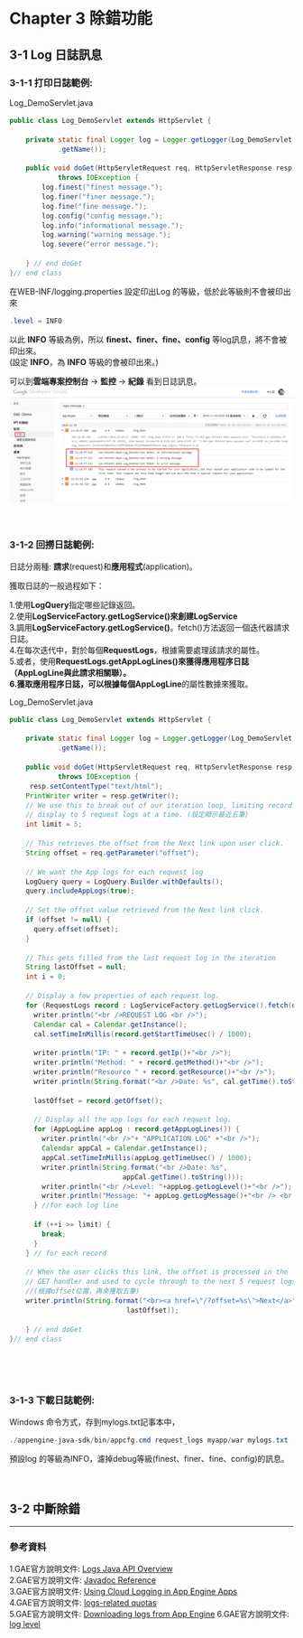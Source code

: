 # Chapter 3 除錯功能

## 3-1 Log 日誌訊息
### 3-1-1 打印日誌範例:
Log_DemoServlet.java
```java
public class Log_DemoServlet extends HttpServlet {

	private static final Logger log = Logger.getLogger(Log_DemoServlet.class
			.getName());

	public void doGet(HttpServletRequest req, HttpServletResponse resp)
			throws IOException {
		log.finest("finest message.");
		log.finer("finer message.");
		log.fine("fine message.");
		log.config("config message.");
		log.info("informational message.");
		log.warning("warning message.");
		log.severe("error message.");

	} // end doGet
}// end class
```
在WEB-INF/logging.properties 設定印出Log 的等級，低於此等級則不會被印出來
```java
.level = INFO
```
以此 **INFO** 等級為例，所以 **finest、finer、fine、config** 等log訊息，將不會被印出來。
<br>
(設定 **INFO**，為 **INFO** 等級的會被印出來。)

可以到**雲端專案控制台** -> **監控** -> **紀錄** 看到日誌訊息。
![](https://raw.githubusercontent.com/tw-hkt/GAE_For_Java/master/img/ch3-01.png)
<br>
<br>
<br>
### 3-1-2 回撈日誌範例:
日誌分兩種: **請求**(request)和**應用程式**(application)。

獲取日誌的一般過程如下：

1.使用**LogQuery**指定哪些記錄返回。
<br>
2.使用**LogServiceFactory.getLogService()**來創建**LogService**
<br>
3.調用**LogServiceFactory.getLogService()**。fetch()方法返回一個迭代器請求日誌。
<br>
4.在每次迭代中，對於每個**RequestLogs**，根據需要處理該請求的屬性。
<br>
5.或者，使用**RequestLogs.getAppLogLines()**來獲得應用程序日誌（**AppLogLine**與此請求相關聯）。
<br>
6.獲取應用程序日誌，可以根據每個**AppLogLine**的屬性數據來獲取。

Log_DemoServlet.java
```java
public class Log_DemoServlet extends HttpServlet {

	private static final Logger log = Logger.getLogger(Log_DemoServlet.class
			.getName());

	public void doGet(HttpServletRequest req, HttpServletResponse resp)
			throws IOException {
	 resp.setContentType("text/html");
    PrintWriter writer = resp.getWriter();
    // We use this to break out of our iteration loop, limiting record
    // display to 5 request logs at a time. (設定顯示最近五筆)
    int limit = 5;

    // This retrieves the offset from the Next link upon user click.
    String offset = req.getParameter("offset");

    // We want the App logs for each request log
    LogQuery query = LogQuery.Builder.withDefaults();
    query.includeAppLogs(true);

    // Set the offset value retrieved from the Next link click.
    if (offset != null) {
      query.offset(offset);
    }

    // This gets filled from the last request log in the iteration
    String lastOffset = null;
    int i = 0;

    // Display a few properties of each request log.
    for (RequestLogs record : LogServiceFactory.getLogService().fetch(query)) {
      writer.println("<br />REQUEST LOG <br />");
      Calendar cal = Calendar.getInstance();
      cal.setTimeInMillis(record.getStartTimeUsec() / 1000);

      writer.println("IP: " + record.getIp()+"<br />");
      writer.println("Method: " + record.getMethod()+"<br />");
      writer.println("Resource " + record.getResource()+"<br />");
      writer.println(String.format("<br />Date: %s", cal.getTime().toString()));

      lastOffset = record.getOffset();

      // Display all the app logs for each request log.
      for (AppLogLine appLog : record.getAppLogLines()) {
        writer.println("<br />"+ "APPLICATION LOG" +"<br />");
        Calendar appCal = Calendar.getInstance();
        appCal.setTimeInMillis(appLog.getTimeUsec() / 1000);
        writer.println(String.format("<br />Date: %s",
                            appCal.getTime().toString()));
        writer.println("<br />Level: "+appLog.getLogLevel()+"<br />");
        writer.println("Message: "+ appLog.getLogMessage()+"<br /> <br />");
      } //for each log line

      if (++i >= limit) {
        break;
      }
    } // for each record

    // When the user clicks this link, the offset is processed in the
    // GET handler and used to cycle through to the next 5 request logs.
    //(根據offset位置，再來獲取五筆)
    writer.println(String.format("<br><a href=\"/?offset=%s\">Next</a>",
                             lastOffset));

	} // end doGet
}// end class
```
<br>
<br>
<br>

### 3-1-3 下載日誌範例:
Windows 命令方式，存到mylogs.txt記事本中，
```java
./appengine-java-sdk/bin/appcfg.cmd request_logs myapp/war mylogs.txt
```
預設log 的等級為INFO，濾掉debug等級(finest、finer、fine、config)的訊息。
<br>
<br>
<br>
## 3-2 中斷除錯

* * *
### 參考資料
1.GAE官方說明文件: [Logs Java API Overview](https://cloud.google.com/appengine/docs/java/logs/)
<br>
2.GAE官方說明文件: [Javadoc Reference](https://cloud.google.com/appengine/docs/java/javadoc/com/google/appengine/api/log/package-summary)
<br>
3.GAE官方說明文件: [Using Cloud Logging in App Engine Apps](https://cloud.google.com/appengine/articles/logging)
<br>
4.GAE官方說明文件: [logs-related quotas](https://cloud.google.com/appengine/docs/quotas#Logs)
<br>
5.GAE官方說明文件: [Downloading logs from App Engine](https://cloud.google.com/appengine/docs/java/tools/uploadinganapp#Downloading_Logs)
6.GAE官方說明文件: [log level](https://cloud.google.com/appengine/docs/java/tools/uploadinganapp#command_line_arguments_appcfg_severity)

